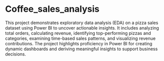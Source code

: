 # Coffee_sales_analysis

This project demonstrates exploratory data analysis (EDA) on a pizza sales dataset using Power BI to uncover actionable insights. It includes analyzing total orders, calculating revenue, identifying top-performing pizzas and categories, examining time-based sales patterns, and visualizing revenue contributions. The project highlights proficiency in Power BI for creating dynamic dashboards and deriving meaningful insights to support business decisions.
